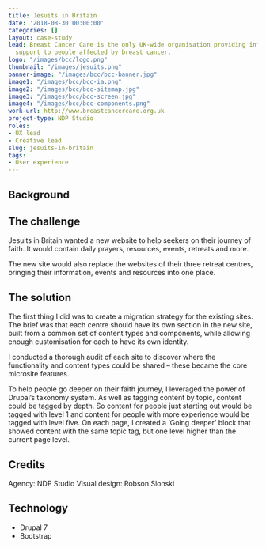 ```yaml
---
title: Jesuits in Britain
date: '2018-08-30 00:00:00'
categories: []
layout: case-study
lead: Breast Cancer Care is the only UK-wide organisation providing information and
  support to people affected by breast cancer.
logo: "/images/bcc/logo.png"
thumbnail: "/images/jesuits.png"
banner-image: "/images/bcc/bcc-banner.jpg"
image1: "/images/bcc/bcc-ia.png"
image2: "/images/bcc/bcc-sitemap.jpg"
image3: "/images/bcc/bcc-screen.jpg"
image4: "/images/bcc/bcc-components.png"
work-url: http://www.breastcancercare.org.uk
project-type: NDP Studio
roles:
- UX lead
- Creative lead
slug: jesuits-in-britain
tags:
- User experience
---
```


## Background

## The challenge
Jesuits in Britain wanted a new website to help seekers on their journey of faith. It would contain daily prayers, resources, events, retreats and more.

The new site would also replace the websites of their three retreat centres, bringing their information, events and resources into one place.

## The solution
The first thing I did was to create a migration strategy for the existing sites.
The brief was that each centre should have its own section in the new site, built from a common set of content types and components, while allowing enough customisation for each to have its own identity.

I conducted a thorough audit of each site to discover where the functionality and content types could be shared – these became the core microsite features.

To help people go deeper on their faith journey, I leveraged the power of Drupal’s taxonomy system. As well as tagging content by topic, content could be tagged by depth. So content for people just starting out would be tagged with level 1 and content for people with more experience would be tagged with level five. On each page, I created a ‘Going deeper’ block that showed content with the same topic tag, but one level higher than the current page level.

## Credits
Agency: NDP Studio
Visual design: Robson Slonski

## Technology
* Drupal 7
* Bootstrap